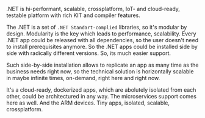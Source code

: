 .NET is hi-performant, scalable, crossplatform, IoT- and cloud-ready, testable platform with rich KIT and compiler features.

The .NET is a set of `.NET Standart-complied` libraries, so it's modular by design.
Modularity is the key which leads to performance, scalability.
Every .NET app could be released with all dependencies, so the user doesn't need to install prerequisites anymore.
So the .NET apps could be installed side by side with radically different versions.
So, its much easier support.

Such side-by-side installation allows to replicate an app as many time as the business needs right now, 
so the technical solution is horizontally scalable in maybe infinite times, on-demand, right here and right now.

It's a cloud-ready, dockerized apps, which are abolutely isolated from each other, could be architectured in any way.
The microservices support comes here as well.
And the ARM devices.
Tiny apps, isolated, scalable, crossplatform.
